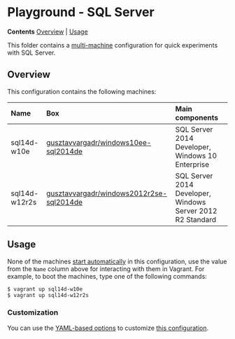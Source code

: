 # Playground - SQL Server

**Contents** [Overview] | [Usage]  

This folder contains a [multi-machine][VagrantMultiMachine] configuration for quick experiments with SQL Server.

## Overview

This configuration contains the following machines:

Name | Box | Main components
:--- | :--- | :---
sql14d-w10e | [gusztavvargadr/windows10ee-sql2014de] | SQL Server 2014 Developer, Windows 10 Enterprise
sql14d-w12r2s | [gusztavvargadr/windows2012r2se-sql2014de] | SQL Server 2014 Developer, Windows Server 2012 R2 Standard

## Usage

None of the machines [start automatically][VagrantAutostart] in this configuration, use the value from the `Name` column above for interacting with them in Vagrant. For example, to boot the machines, type one of the following commands:

```
$ vagrant up sql14d-w10e
$ vagrant up sql14d-w12r2s
```

### Customization

You can use the [YAML-based options][Samples] to customize [this configuration][YAML].

[Overview]: #overview
[Usage]: #usage

[gusztavvargadr/windows10ee-sql2014de]: https://atlas.hashicorp.com/gusztavvargadr/boxes/windows10ee-sql2014de
[gusztavvargadr/windows2012r2se-sql2014de]: https://atlas.hashicorp.com/gusztavvargadr/boxes/windows2012r2se-sql2014de

[VagrantMultiMachine]: https://www.vagrantup.com/docs/multi-machine/
[VagrantAutostart]: https://www.vagrantup.com/docs/multi-machine/#autostart-machines

[Samples]: ../../../samples
[YAML]: vagrant.yml
